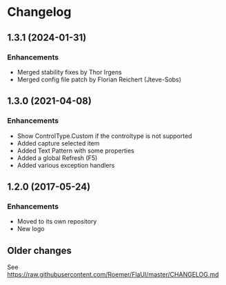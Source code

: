 # Changelog

## 1.3.1 (2024-01-31)

### Enhancements
  * Merged stability fixes by Thor Irgens
  * Merged config file patch by Florian Reichert (Jteve-Sobs)

## 1.3.0 (2021-04-08)

### Enhancements
  * Show ControlType.Custom if the controltype is not supported 
  * Added capture selected item
  * Added Text Pattern with some properties
  * Added a global Refresh (F5)
  * Added various exception handlers

## 1.2.0 (2017-05-24)

### Enhancements
  * Moved to its own repository
  * New logo

## Older changes
See https://raw.githubusercontent.com/Roemer/FlaUI/master/CHANGELOG.md
